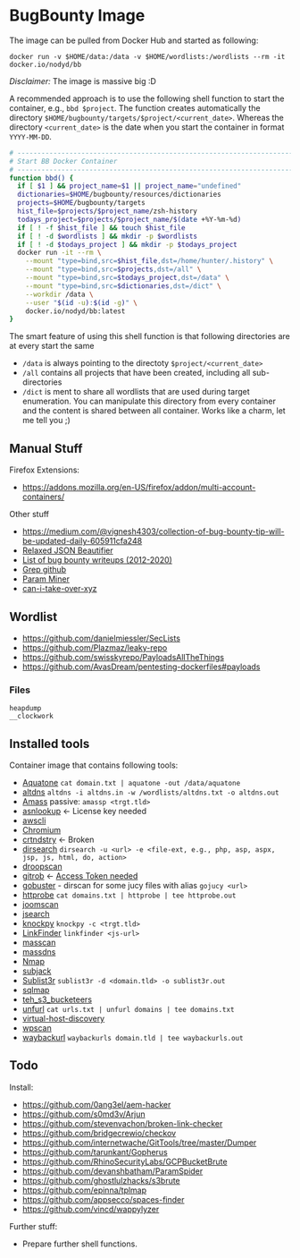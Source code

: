 # BugBounty Image

The image can be pulled from Docker Hub and started as following:
```
docker run -v $HOME/data:/data -v $HOME/wordlists:/wordlists --rm -it docker.io/nodyd/bb
``` 

*Disclaimer:* The image is massive big :D

A recommended approach is to use the following shell function to start the container, e.g., `bbd $project`. The function creates automatically the directory `$HOME/bugbounty/targets/$project/<current_date>`. Whereas the directory `<current_date>` is the date when you start the container in format `YYYY-MM-DD`. 
```bash
# --------------------------------------------------------------------------------------------------------------------------
# Start BB Docker Container
# --------------------------------------------------------------------------------------------------------------------------
function bbd() {
  if [ $1 ] && project_name=$1 || project_name="undefined"
  dictionaries=$HOME/bugbounty/resources/dictionaries
  projects=$HOME/bugbounty/targets
  hist_file=$projects/$project_name/zsh-history
  todays_project=$projects/$project_name/$(date +%Y-%m-%d)
  if [ ! -f $hist_file ] && touch $hist_file
  if [ ! -d $wordlists ] && mkdir -p $wordlists
  if [ ! -d $todays_project ] && mkdir -p $todays_project
  docker run -it --rm \
    --mount "type=bind,src=$hist_file,dst=/home/hunter/.history" \
    --mount "type=bind,src=$projects,dst=/all" \
    --mount "type=bind,src=$todays_project,dst=/data" \
    --mount "type=bind,src=$dictionaries,dst=/dict" \
    --workdir /data \
    --user "$(id -u):$(id -g)" \
    docker.io/nodyd/bb:latest
}

```

The smart feature of using this shell function is that following directories are at every start the same
- `/data` is always pointing to the directoty `$project/<current_date>`
- `/all` contains all projects that have been created, including all sub-directories
- `/dict` is ment to share all wordlists that are used during target enumeration. You can manipulate this directory from every container and the content is shared between all container. Works like a charm, let me tell you ;)


## Manual Stuff

Firefox Extensions:

- https://addons.mozilla.org/en-US/firefox/addon/multi-account-containers/

Other stuff

- https://medium.com/@vignesh4303/collection-of-bug-bounty-tip-will-be-updated-daily-605911cfa248
- [Relaxed JSON Beautifier](https://beautifier.io/)
- [List of bug bounty writeups (2012-2020)](https://pentester.land/list-of-bug-bounty-writeups.html)
- [Grep github](https://grep.app/)
- [Param Miner](https://portswigger.net/bappstore/17d2949a985c4b7ca092728dba871943)
- [can-i-take-over-xyz](https://github.com/EdOverflow/can-i-take-over-xyz)

## Wordlist

- https://github.com/danielmiessler/SecLists
- https://github.com/Plazmaz/leaky-repo
- https://github.com/swisskyrepo/PayloadsAllTheThings
- https://github.com/AvasDream/pentesting-dockerfiles#payloads

### Files
```
heapdump
__clockwork
```

## Installed tools

Container image that contains following tools:

- [Aquatone](https://github.com/michenriksen/aquatone) `cat domain.txt | aquatone -out /data/aquatone`
- [altdns](https://github.com/infosec-au/altdns) `altdns -i altdns.in -w /wordlists/altdns.txt -o altdns.out`
- [Amass](https://github.com/OWASP/Amass) passive: `amassp <trgt.tld>`
- [asnlookup](https://github.com/yassineaboukir/Asnlookup) <- License key needed
- [awscli](https://github.com/aws/aws-cli)
- [Chromium](https://www.chromium.org/)
- [crtndstry](https://github.com/nahamsec/crtndstry) <- Broken
- [dirsearch](https://github.com/maurosoria/dirsearch) `dirsearch -u <url> -e <file-ext, e.g., php, asp, aspx, jsp, js, html, do, action>`
- [droopscan](https://github.com/droope/droopescan)
- [gitrob](https://github.com/michenriksen/gitrob) <- [Access Token needed](https://github.com/michenriksen/gitrob#github-access-token)
- [gobuster](https://github.com/OJ/gobuster) - dirscan for some jucy files with alias `gojucy <url>`
- [httprobe](https://github.com/tomnomnom/httprobe) `cat domains.txt | httprobe | tee httprobe.out`
- [joomscan](https://github.com/rezasp/joomscan)
- [jsearch](https://github.com/incogbyte/jsearch)
- [knockpy](https://github.com/guelfoweb/knock) `knockpy -c <trgt.tld>`
- [LinkFinder](https://github.com/GerbenJavado/LinkFinder) `linkfinder <js-url>`
- [masscan](https://github.com/robertdavidgraham/masscan)
- [massdns](https://github.com/blechschmidt/massdns)
- [Nmap](https://nmap.org/)
- [subjack](https://github.com/haccer/subjack)
- [Sublist3r](https://github.com/aboul3la/Sublist3r) `sublist3r -d <domain.tld> -o sublist3r.out`
- [sqlmap](https://github.com/sqlmapproject/sqlmap)
- [teh_s3_bucketeers](https://github.com/tomdev/teh_s3_bucketeers)
- [unfurl](https://github.com/tomnomnom/unfurl) `cat urls.txt | unfurl domains | tee domains.txt`
- [virtual-host-discovery](https://github.com/jobertabma/virtual-host-discovery)
- [wpscan](https://github.com/wpscanteam/wpscan)
- [waybackurl](https://github.com/tomnomnom/waybackurls) `waybackurls domain.tld | tee waybackurls.out`


## Todo

Install:
- https://github.com/0ang3el/aem-hacker
- https://github.com/s0md3v/Arjun
- https://github.com/stevenvachon/broken-link-checker
- https://github.com/bridgecrewio/checkov
- https://github.com/internetwache/GitTools/tree/master/Dumper
- https://github.com/tarunkant/Gopherus
- https://github.com/RhinoSecurityLabs/GCPBucketBrute
- https://github.com/devanshbatham/ParamSpider
- https://github.com/ghostlulzhacks/s3brute
- https://github.com/epinna/tplmap
- https://github.com/appsecco/spaces-finder	
- https://github.com/vincd/wappylyzer


Further stuff:

- Prepare further shell functions.
